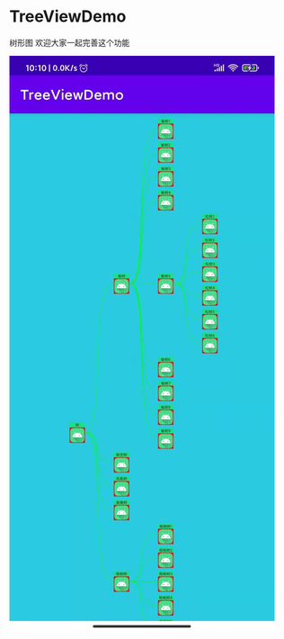 # TreeViewDemo
树形图
欢迎大家一起完善这个功能
 
 ![示例图](https://github.com/to-explore-future/TreeViewDemo/blob/main/imgs/treeview.jpg)
    